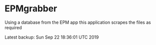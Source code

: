 # EPMgrabber
Using a database from the EPM app this application scrapes the files as required


Latest backup: Sun Sep 22 18:36:01 UTC 2019

